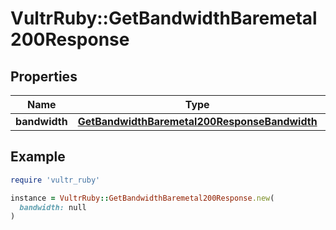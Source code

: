 # VultrRuby::GetBandwidthBaremetal200Response

## Properties

| Name | Type | Description | Notes |
| ---- | ---- | ----------- | ----- |
| **bandwidth** | [**GetBandwidthBaremetal200ResponseBandwidth**](GetBandwidthBaremetal200ResponseBandwidth.md) |  | [optional] |

## Example

```ruby
require 'vultr_ruby'

instance = VultrRuby::GetBandwidthBaremetal200Response.new(
  bandwidth: null
)
```

